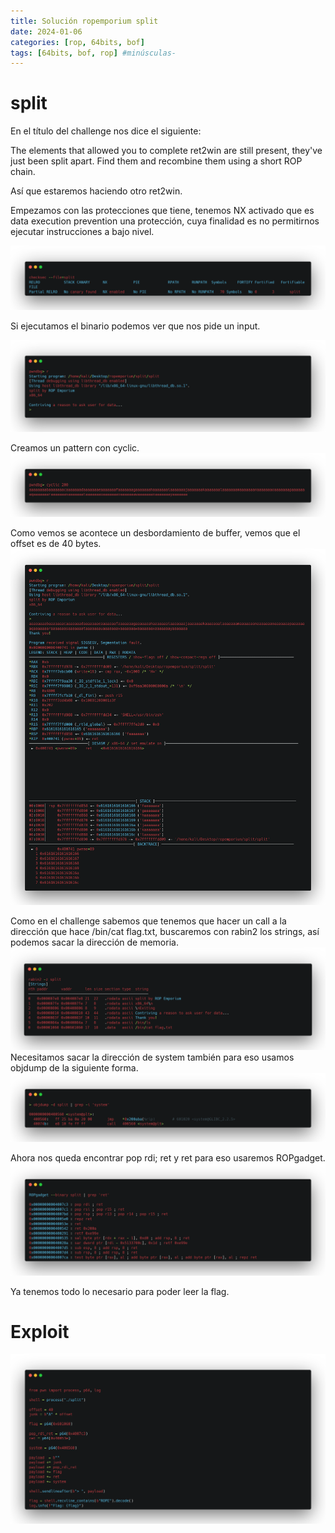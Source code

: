 ```yaml
---
title: Solución ropemporium split
date: 2024-01-06
categories: [rop, 64bits, bof]
tags: [64bits, bof, rop] #minúsculas-
---
```

# split

En el título del challenge nos dice el siguiente:

The elements that allowed you to complete ret2win are still present, they've just been split apart.
Find them and recombine them using a short ROP chain.

Así que estaremos haciendo otro ret2win.

Empezamos con las protecciones que tiene, tenemos NX activado que es data execution prevention una protección, cuya finalidad es no permitirnos ejecutar instrucciones a bajo nivel.

![](/assets/img/rop/checksec.png)

Si ejecutamos el binario podemos ver que nos pide un input.

![](/assets/img/rop/split.png)

Creamos un pattern con cyclic.
![](/assets/img/rop/cyclic.png)

Como vemos se acontece un desbordamiento de buffer, vemos que el offset es de 40 bytes.
![](/assets/img/rop/offset.png)

Como en el challenge sabemos que tenemos que hacer un call a la dirección que hace /bin/cat flag.txt, buscaremos con rabin2 los strings, así podemos sacar la dirección de memoria.
![](/assets/img/rop/flag.png)
Necesitamos sacar la dirección de system también para eso usamos objdump de la siguiente forma.
![](/assets/img/rop/objdump.png)

Ahora nos queda encontrar pop rdi; ret y ret para eso usaremos ROPgadget.
![](/assets/img/rop/pop%20rdi%20ret.png)

Ya tenemos todo lo necesario para poder leer la flag.

# Exploit

![](/assets/img/rop/splitexploit.png)